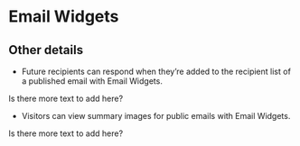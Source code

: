 # Email Widgets

<span id="gv-5widgets-4ewdetails"></span>
## Other details

* Future recipients can respond when they’re added to the
recipient list of a published email with Email Widgets.

<span class="todo">
Is there more text to add here?
</span>

* Visitors can view summary images for public emails with
Email Widgets.

<span class="todo">
Is there more text to add here?
</span>
